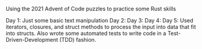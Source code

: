 Using the 2021 Advent of Code puzzles to practice some Rust skills

Day 1: Just some basic text manipulation
Day 2:
Day 3:
Day 4:
Day 5: Used iterators, closures, and struct methods to process the input into data that fit into structs. Also wrote some automated tests to write code in a Test-Driven-Development (TDD) fashion.
